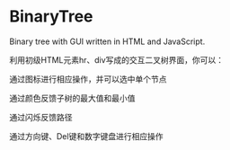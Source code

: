 # BinaryTree
Binary tree with GUI written in HTML and JavaScript.

利用初级HTML元素hr、div写成的交互二叉树界面，你可以：

通过图标进行相应操作，并可以选中单个节点

通过颜色反馈子树的最大值和最小值

通过闪烁反馈路径

通过方向键、Del键和数字键盘进行相应操作
